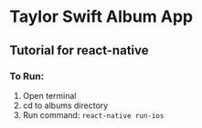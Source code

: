 # Taylor Swift Album App

## Tutorial for react-native 

### To Run:
1. Open terminal
2. cd to albums directory
3. Run command: 
`react-native run-ios`